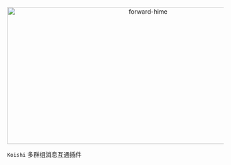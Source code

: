 
<div align="center">
<img src="https://socialify.git.ci/Nigh/forward-hime/image?description=1&logo=https%3A%2F%2Fraw.githubusercontent.com%2FNigh%2Fforward-hime%2Fmain%2Fassets%2Flogo.png&name=1&pattern=Plus&theme=Auto" alt="forward-hime" width="640" height="320" />
</div>

`Koishi` 多群组消息互通插件
